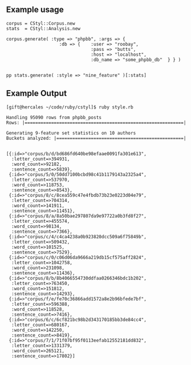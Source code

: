 Example usage
-------------

    corpus = CStyl::Corpus.new
    stats  = CStyl::Analysis.new

    corpus.generate( :type => "phpbb", :args => {
                        :db => {    :user => "roobay",
                                    :pass => "butts",
                                    :host => "localhost",
                                    :db_name => "some_phpbb_db"  } } )


    pp stats.generate( :style => "nine_feature" )[:stats]

Example Output
--------------

    [gift@hercales ~/code/ruby/cstyl]$ ruby style.rb 

    Handling 95090 rows from phpbb_posts
    Rows: |============================================================|

    Generating 9-feature set statistics on 10 authors
    Buckets analyzed: |================================================|


    [{:id=>"corpus/b/d/bd686fd640be98efaae0091fa301e613",
      :letter_count=>394931,
      :word_count=>92182,
      :sentence_count=>5839},
     {:id=>"corpus/5/0/50dd7100bcbd98c41b1179143a2325a4",
      :letter_count=>537970,
      :word_count=>118753,
      :sentence_count=>8543},
     {:id=>"corpus/8/c/8cea559c47e4fbdb73b23e0223d04e79",
      :letter_count=>704314,
      :word_count=>141911,
      :sentence_count=>11451},
     {:id=>"corpus/8/a/8a50bae297807da9e97722a0b3fd8f27",
      :letter_count=>455574,
      :word_count=>98134,
      :sentence_count=>7366},
     {:id=>"corpus/c/4/c4ca4238a0b923820dcc509a6f75849b",
      :letter_count=>509432,
      :word_count=>101525,
      :sentence_count=>7529},
     {:id=>"corpus/c/0/c06d06da9666a219db15cf575aff2824",
      :letter_count=>1042758,
      :word_count=>231098,
      :sentence_count=>11436},
     {:id=>"corpus/8/b/8b4066554730ddfaa0266346bdc1b202",
      :letter_count=>763450,
      :word_count=>151812,
      :sentence_count=>14293},
     {:id=>"corpus/f/e/fe70c36866add1572a8e2b96bfede7bf",
      :letter_count=>596388,
      :word_count=>118528,
      :sentence_count=>7416},
     {:id=>"corpus/6/c/6cf821bc98b2d343170185bb3de84cc4",
      :letter_count=>680167,
      :word_count=>142250,
      :sentence_count=>8419},
     {:id=>"corpus/7/1/71f07bf95f0113eefab12552181dd832",
      :letter_count=>1331379,
      :word_count=>265121,
      :sentence_count=>17802}]

